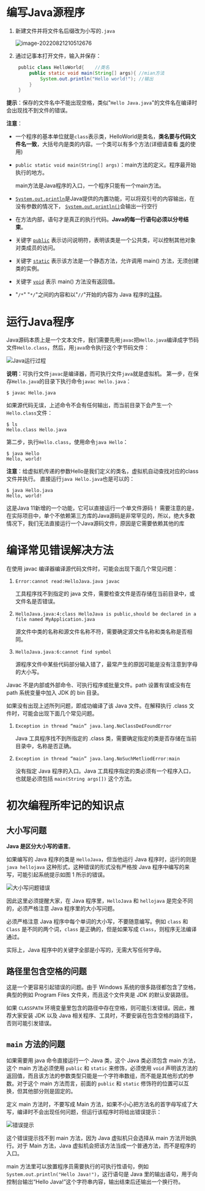 # 编写Java源程序

1. 新建文件并将文件名后缀改为小写的`.java`

   ![image-20220821210512676](https://cdn.jsdelivr.net/gh/letengzz/Two-C@main/img/Java/202208221912740.png)

2. 通过记事本打开文件，输入并保存：

   ```java
    public class HelloWorld{    //类名    
        public static void main(String[] args){ //mian方法        
            System.out.println("Hello world!"); //输出    
        }
    }
   ```

**提示**：保存的文件名中不能出现空格，类似"`Hello Java.java`"的文件名在编译时会出现找不到文件的错误。

**注意**：

- 一个程序的基本单位就是`class`表示类，HelloWorld是类名，**类名要与代码文件名一致**，大括号内是类的内容。一个类可以有多个方法(详细请查看 [类](../Reference_Types/Class/README.md)的使用)

- `public static void main(String[] args)`：main方法的定义。程序最开始执行的地方。

  main方法是Java程序的入口，一个程序只能有一个main方法。

- [`System.out.println`](in_out.md#print向屏幕输出)是Java提供的内置功能，可以将双引号的内容输出，在没有参数的情况下， [`System.out.println()`](in_out.md#print向屏幕输出)会输出一行空行

- 在方法内部，语句才是真正的执行代码。**Java的每一行语句必须以分号结束**。

- 关键字 [`public`](../../Advanced/Object_Oriented/Keyword/Access_Modifier/README.md) 表示访问说明符，表明该类是一个公共类，可以控制其他对象对类成员的访问。

- 关键字 [`static`](../../Advanced/Object_Oriented/Keyword/Access_Modifier/static.md) 表示该方法是一个静态方法，允许调用 main() 方法，无须创建类的实例。

- 关键字 [`void`](../../Advanced/Object_Oriented/Keyword/Access_Modifier/void.md) 表示 main() 方法没有返回值。

- "`/*`" "`*/`"之间的内容和以"`//`"开始的内容为 Java 程序的[注释](comment.md)。

# 运行Java程序

Java源码本质上是一个文本文件，我们需要先用`javac`把`Hello.java`编译成字节码文件`Hello.class`，然后，用`java`命令执行这个字节码文件：

![Java运行过程](https://cdn.jsdelivr.net/gh/letengzz/Two-C@main/img/Java/202208212140741.png)

**说明**：可执行文件`javac`是编译器，而可执行文件`java`就是虚拟机。
第一步，在保存`Hello.java`的目录下执行命令`javac Hello.java`：

```shell
$ javac Hello.java
```

如果源代码无误，上述命令不会有任何输出，而当前目录下会产生一个`Hello.class`文件：

```shell
$ ls
Hello.class	Hello.java
```

第二步，执行`Hello.class`，使用命令`java Hello`：

```shell
$ java Hello
Hello, world!
```

**注意**：给虚拟机传递的参数Hello是我们定义的类名，虚拟机自动查找对应的class文件并执行。
直接运行`java Hello.java`也是可以的：

```shell
$ java Hello.java
Hello, world!
```

这是Java 11新增的一个功能，它可以直接运行一个单文件源码！
需要注意的是，在实际项目中，单个不依赖第三方库的Java源码是非常罕见的，所以，绝大多数情况下，我们无法直接运行一个Java源码文件，原因是它需要依赖其他的库

# 编译常见错误解决方法

在使用 javac 编译器编译源代码文件时，可能会出现下面几个常见问题：

1. `Error:cannot read:HelloJava.java javac`

   工具程序找不到指定的 java 文件，需要检查文件是否存储在当前目录中，或文件名是否错误。

2. `HelloJava.java:4:class HelloJava is public,should be declared in a file named MyApplication.java`

   源文件中类的名称和源文件名称不符，需要确定源文件名称和类名称是否相同。

3. `HelloJava.java:6:cannot find symbol`

   源程序文件中某些代码部分输入错了，最常产生的原因可能是没有注意到字母的大小写。

Javac 不是内部或外部命令、可执行程序或批量文件。path 设置有误或没有在 path 系统变量中加入 JDK 的 bin 目录。

如果没有出现上述所列问题，即成功编译了该 Java 文件。在解释执行 .class 文件时，可能会出现下面几个常见问题。

1. `Exception in thread “main” java.lang.NoClassDe£FoundError`

   Java 工具程序找不到所指定的 .class 类，需要确定指定的类是否存储在当前目录中，名称是否正确。

2. `Exception in thread “main” java.lang.NoSuchMetliodError:main`

   没有指定 Java 程序的入口。Java 工具程序指定的类必须有一个程序入口，也就是必须包括 `main(String args[])` 这个方法。

# 初次编程所牢记的知识点

## 大小写问题

**Java 是区分大小写的语言**。

如果编写的 Java 程序的类是 `HelloJava`，但当他运行 Java 程序时，运行的则是 `java hellojava` 这种形式，这种错误的形式没有严格按 Java 程序中编写的来写，可能引起系统提示如图 1 所示的错误。

![大小写问题错误](https://cdn.jsdelivr.net/gh/letengzz/Two-C@main/img/Java/202208212144925.png)


因此这里必须提醒大家，在 Java 程序里，`HelloJava` 和 `hellojava` 是完全不同的，必须严格注意 Java 程序里的大小写问题。

必须严格注意 Java 程序中每个单词的大小写，不要随意编写。例如 `class` 和 `Class` 是不同的两个词，`class` 是正确的，但是如果写成 `Class`，则程序无法编译通过。

实际上，Java 程序中的关键字全部是小写的，无需大写任何字母。

## 路径里包含空格的问题

这是一个更容易引起错误的问题。由于 Windows 系统的很多路径都包含了空格，典型的例如 Program Files 文件夹，而且这个文件夹是 JDK 的默认安装路径。

如果 `CLASSPATH` 环境变量里包含的路径中存在空格，则可能引发错误。因此，推荐大家安装 JDK 以及 Java 相关程序、工具时，不要安装在包含空格的路径下，否则可能引发错误。

## `main` 方法的问题

如果需要用 java 命令直接运行一个 Java 类，这个 Java 类必须包含 main 方法，这个 main 方法必须使用 `public` 和 `static` 来修饰，必须使用 `void` 声明该方法的返回值，而且该方法的参数类型只能是一个字符串数组，而不能是其他形式的参数。对于这个 main 方法而言，前面的 `public` 和 `static` 修饰符的位置可以互换，但其他部分则是固定的。

定义 main 方法时，不要写成 Main 方法，如果不小心把方法名的首字母写成了大写，编译时不会出现任何问题，但运行该程序时将给出错误提示：

![错误提示](https://cdn.jsdelivr.net/gh/letengzz/Two-C@main/img/Java/202208212146499.png)


这个错误提示找不到 main 方法，因为 Java 虚拟机只会选择从 main 方法开始执行。对于 Main 方法，Java 虚拟机会把该方法当成一个普通方法，而不是程序的入口。

main 方法里可以放置程序员需要执行的可执行性语句，例如 `System.out.println("Hello Java!")`，这行语句是 Java 里的输出语句，用于向控制台输岀“Hello Java!”这个字符串内容，输出结束后还输出一个换行符。


